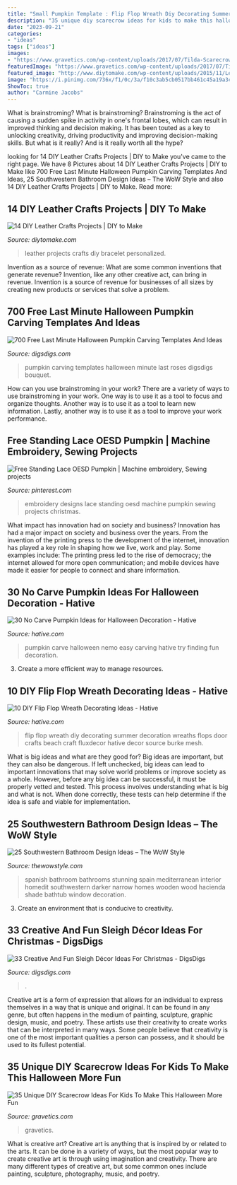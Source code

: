 ```yaml
---
title: "Small Pumpkin Template : Flip Flop Wreath Diy Decorating Summer Decoration Wreaths Flops Door Crafts Beach Craft Fluxdecor Hative Decor Source Burke Mesh"
description: "35 unique diy scarecrow ideas for kids to make this halloween more fun"
date: "2023-09-21"
categories:
- "ideas"
tags: ["ideas"]
images:
- "https://www.gravetics.com/wp-content/uploads/2017/07/Tilda-Scarecrow.jpg"
featuredImage: "https://www.gravetics.com/wp-content/uploads/2017/07/Tilda-Scarecrow.jpg"
featured_image: "http://www.diytomake.com/wp-content/uploads/2015/11/Leather-bracelet.jpg"
image: "https://i.pinimg.com/736x/f1/0c/3a/f10c3ab5cb0517bb461c45a19a3c319b.jpg"
ShowToc: true
author: "Carmine Jacobs"
---
```



What is brainstroming?
What is brainstroming? Brainstroming is the act of causing a sudden spike in activity in one's frontal lobes, which can result in improved thinking and decision making. It has been touted as a key to unlocking creativity, driving productivity and improving decision-making skills. But what is it really? And is it really worth all the hype?

	

		
looking for 14 DIY Leather Crafts Projects | DIY to Make you've came to the right page. We have 8 Pictures about 14 DIY Leather Crafts Projects | DIY to Make like 700 Free Last Minute Halloween Pumpkin Carving Templates And Ideas, 25 Southwestern Bathroom Design Ideas – The WoW Style and also 14 DIY Leather Crafts Projects | DIY to Make. Read more:
		
    
## 14 DIY Leather Crafts Projects | DIY To Make

<img loading=lazy src="http://www.diytomake.com/wp-content/uploads/2015/11/Leather-bracelet.jpg" onerror="this.onerror=null;this.src='https://tse3.mm.bing.net/th?id=OIP.IsXNr_N4XWGdUsPDVZmLQAHaKq&amp;pid=15.1';" alt="14 DIY Leather Crafts Projects | DIY to Make">

_Source: diytomake.com_

>leather projects crafts diy bracelet personalized. 

	

Invention as a source of revenue: What are some common inventions that generate revenue?
Invention, like any other creative act, can bring in revenue. Invention is a source of revenue for businesses of all sizes by creating new products or services that solve a problem.

    
## 700 Free Last Minute Halloween Pumpkin Carving Templates And Ideas

<img loading=lazy src="https://www.digsdigs.com/photos/2011/10/700-free-last-minute-halloween-pumpkin-carving-templates-and-ideas-11.jpg" onerror="this.onerror=null;this.src='https://tse4.mm.bing.net/th?id=OIP.xKXre1cqqM0DvwKNjH2IvgHaLI&amp;pid=15.1';" alt="700 Free Last Minute Halloween Pumpkin Carving Templates And Ideas">

_Source: digsdigs.com_

>pumpkin carving templates halloween minute last roses digsdigs bouquet. 

	

How can you use brainstroming in your work?
There are a variety of ways to use brainstroming in your work. One way is to use it as a tool to focus and organize thoughts. Another way is to use it as a tool to learn new information. Lastly, another way is to use it as a tool to improve your work performance.

    
## Free Standing Lace OESD Pumpkin | Machine Embroidery, Sewing Projects

<img loading=lazy src="https://i.pinimg.com/736x/f1/0c/3a/f10c3ab5cb0517bb461c45a19a3c319b.jpg" onerror="this.onerror=null;this.src='https://tse2.mm.bing.net/th?id=OIP.AGYVXuGLENhFXs0TpSlAewHaJ3&amp;pid=15.1';" alt="Free Standing Lace OESD Pumpkin | Machine embroidery, Sewing projects">

_Source: pinterest.com_

>embroidery designs lace standing oesd machine pumpkin sewing projects christmas. 

	

What impact has innovation had on society and business?
Innovation has had a major impact on society and business over the years. From the invention of the printing press to the development of the internet, innovation has played a key role in shaping how we live, work and play. Some examples include: The printing press led to the rise of democracy; the internet allowed for more open communication; and mobile devices have made it easier for people to connect and share information.

    
## 30 No Carve Pumpkin Ideas For Halloween Decoration - Hative

<img loading=lazy src="https://hative.com/wp-content/uploads/2014/10/no-carve-pumpkin-ideas/17-nemo-pumpkin.jpg" onerror="this.onerror=null;this.src='https://tse2.mm.bing.net/th?id=OIP.q4WWGGw0FN93hfCrxsT_nAHaLG&amp;pid=15.1';" alt="30 No Carve Pumpkin Ideas for Halloween Decoration - Hative">

_Source: hative.com_

>pumpkin carve halloween nemo easy carving hative try finding fun decoration. 

	

3. Create a more efficient way to manage resources.

    
## 10 DIY Flip Flop Wreath Decorating Ideas - Hative

<img loading=lazy src="https://hative.com/wp-content/uploads/2015/02/flip-flop-wreath-ideas/4-diy-flip-flop-wreath-decorating-ideas.jpg" onerror="this.onerror=null;this.src='https://tse3.mm.bing.net/th?id=OIP.Au6EOM8qS7pshMBTSwLACgHaJ6&amp;pid=15.1';" alt="10 DIY Flip Flop Wreath Decorating Ideas - Hative">

_Source: hative.com_

>flip flop wreath diy decorating summer decoration wreaths flops door crafts beach craft fluxdecor hative decor source burke mesh. 

	

What is big ideas and what are they good for?
Big ideas are important, but they can also be dangerous. If left unchecked, big ideas can lead to important innovations that may solve world problems or improve society as a whole. However, before any big idea can be successful, it must be properly vetted and tested. This process involves understanding what is big and what is not. When done correctly, these tests can help determine if the idea is safe and viable for implementation.

    
## 25 Southwestern Bathroom Design Ideas – The WoW Style

<img loading=lazy src="http://thewowstyle.com/wp-content/uploads/2016/07/Stunning-Southwestern-Bathroom-Design.jpg" onerror="this.onerror=null;this.src='https://tse4.mm.bing.net/th?id=OIP.k7HujztLIDzfDQeRK0OurQHaLH&amp;pid=15.1';" alt="25 Southwestern Bathroom Design Ideas – The WoW Style">

_Source: thewowstyle.com_

>spanish bathroom bathrooms stunning spain mediterranean interior homedit southwestern darker narrow homes wooden wood hacienda shade bathtub window decoration. 

	

3. Create an environment that is conducive to creativity.

    
## 33 Creative And Fun Sleigh Décor Ideas For Christmas - DigsDigs

<img loading=lazy src="https://www.digsdigs.com/photos/fun-and-creative-sleigh-decor-ideas-for-christmas-11-554x776.jpg" onerror="this.onerror=null;this.src='https://tse2.mm.bing.net/th?id=OIP.WXcljXAyZ6R5v1EmjD74SgHaKX&amp;pid=15.1';" alt="33 Creative And Fun Sleigh Décor Ideas For Christmas - DigsDigs">

_Source: digsdigs.com_

>. 

	

Creative art is a form of expression that allows for an individual to express themselves in a way that is unique and original. It can be found in any genre, but often happens in the medium of painting, sculpture, graphic design, music, and poetry. These artists use their creativity to create works that can be interpreted in many ways. Some people believe that creativity is one of the most important qualities a person can possess, and it should be used to its fullest potential.

    
## 35 Unique DIY Scarecrow Ideas For Kids To Make This Halloween More Fun

<img loading=lazy src="https://www.gravetics.com/wp-content/uploads/2017/07/Tilda-Scarecrow.jpg" onerror="this.onerror=null;this.src='https://tse2.mm.bing.net/th?id=OIP.WvpUDEOLmDxL8Z_9BvrSoQHaKX&amp;pid=15.1';" alt="35 Unique DIY Scarecrow Ideas For Kids To Make This Halloween More Fun">

_Source: gravetics.com_

>gravetics. 

	

What is creative art?
Creative art is anything that is inspired by or related to the arts. It can be done in a variety of ways, but the most popular way to create creative art is through using imagination and creativity. There are many different types of creative art, but some common ones include painting, sculpture, photography, music, and poetry.

